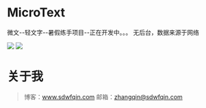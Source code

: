 # MicroText
微文--轻文字--暑假练手项目--正在开发中。。。
无后台，数据来源于网络

![](http://7xvtvi.com1.z0.glb.clouddn.com/MicroText_07_21_01.png)
![](http://7xvtvi.com1.z0.glb.clouddn.com/MicroText_07_21_02.png)

# 关于我

> 博客：www.sdwfqin.com
> 邮箱：zhangqin@sdwfqin.com